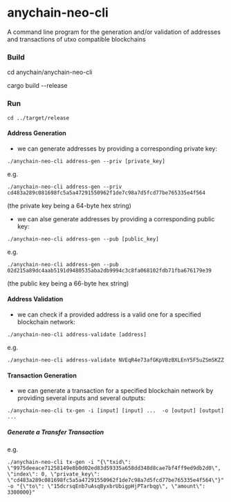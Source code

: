 # anychain-neo-cli

A command line program for the generation and/or validation of addresses and transactions of utxo compatible blockchains

### Build

cd anychain/anychain-neo-cli

cargo build --release



### Run
```
cd ../target/release
```

#### Address Generation

* we can generate addresses by providing a corresponding private key:
```
./anychain-neo-cli address-gen --priv [private_key]
```

e.g.
```
./anychain-neo-cli address-gen --priv cd483a289c081698fc5a5a47291550962f1de7c98a7d5fcd77be765335e4f564
```

(the private key being a 64-byte hex string)

* we can alse generate addresses by providing a corresponding public key:

```
./anychain-neo-cli address-gen --pub [public_key]
```

e.g.
```
./anychain-neo-cli address-gen --pub 02d215a89dc4aab5191d9480535aba2db9994c3c8fa068102fdb71fba676179e39
```

(the public key being a 66-byte hex string)


#### Address Validation

* we can check if a provided address is a valid one for a specified blockchain network:

```
./anychain-neo-cli address-validate [address]
```

e.g.
```
./anychain-neo-cli address-validate NVEqR4e73afGKpVBzBXLEnY5F5uZSmSKZZ
```

#### Transaction Generation

* we can generate a transaction for a specified blockchain network by providing several inputs and several outputs:

```
./anychain-neo-cli tx-gen -i [input] [input] ...  -o [output] [output] ...
```

##### Generate a Transfer Transaction
e.g.
```
./anychain-neo-cli tx-gen -i "{\"txid\": \"9975deeace71258149e8b0d02ed83d59335a658dd348d8cae7bf4ff9ed9db2d0\", \"index\": 0, \"private_key\": \"cd483a289c081698fc5a5a47291550962f1de7c98a7d5fcd77be765335e4f564\"}" -o "{\"to\": \"15dcrsqEnb7uAsqByxbrUbigpHjPTarbqg\", \"amount\": 3300000}"
```

